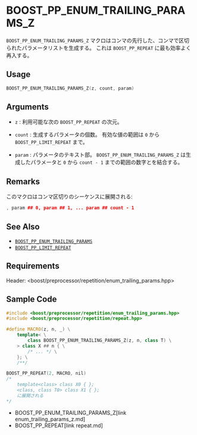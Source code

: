 # BOOST_PP_ENUM_TRAILING_PARAMS_Z

`BOOST_PP_ENUM_TRAILING_PARAMS_Z` マクロはコンマの先行した、コンマで区切られたパラメータリストを生成する。
これは `BOOST_PP_REPEAT` に最も効率よく再入する。

## Usage

```cpp
BOOST_PP_ENUM_TRAILING_PARAMS_Z(z, count, param)
```

## Arguments

- `z` :
	利用可能な次の `BOOST_PP_REPEAT` の次元。

- `count` :
	生成するパラメータの個数。
	有効な値の範囲は `0` から `BOOST_PP_LIMIT_REPEAT` まで。

- `param` :
	パラメータのテキスト部。
	`BOOST_PP_ENUM_TRAILING_PARAMS_Z` は生成したパラメータと `0` から `count - 1` までの範囲の数字とを結合する。

## Remarks

このマクロはコンマ区切りのシーケンスに展開される:

```cpp
, param ## 0, param ## 1, ... param ## count - 1
```

## See Also

- [`BOOST_PP_ENUM_TRAILING_PARAMS`](enum_trailing_params.md)
- [`BOOST_PP_LIMIT_REPEAT`](limit_repeat.md)

## Requirements

Header: &lt;boost/preprocessor/repetition/enum_trailing_params.hpp&gt;

## Sample Code

```cpp
#include <boost/preprocessor/repetition/enum_trailing_params.hpp>
#include <boost/preprocessor/repetition/repeat.hpp>

#define MACRO(z, n, _) \
	template< \
		class BOOST_PP_ENUM_TRAILING_PARAMS_Z(z, n, class T) \
	> class X ## n { \
		/* ... */ \
	}; \
	/**/

BOOST_PP_REPEAT(2, MACRO, nil)
/*
	template<class> class X0 { };
	<class, class T0> class X1 { };
	に展開される
*/
```
* BOOST_PP_ENUM_TRAILING_PARAMS_Z[link enum_trailing_params_z.md]
* BOOST_PP_REPEAT[link repeat.md]

